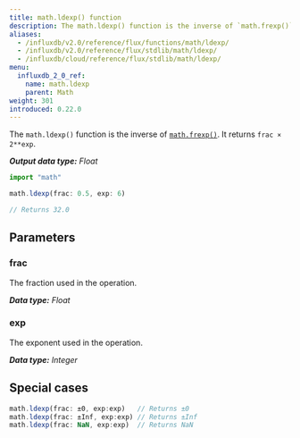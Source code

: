 ```yaml
---
title: math.ldexp() function
description: The math.ldexp() function is the inverse of `math.frexp()`. It returns `frac × 2**exp`.
aliases:
  - /influxdb/v2.0/reference/flux/functions/math/ldexp/
  - /influxdb/v2.0/reference/flux/stdlib/math/ldexp/
  - /influxdb/cloud/reference/flux/stdlib/math/ldexp/
menu:
  influxdb_2_0_ref:
    name: math.ldexp
    parent: Math
weight: 301
introduced: 0.22.0
---
```


The `math.ldexp()` function is the inverse of [`math.frexp()`](/influxdb/v2.0/reference/flux/stdlib/math/frexp).
It returns `frac × 2**exp`.

_**Output data type:** Float_

```js
import "math"

math.ldexp(frac: 0.5, exp: 6)

// Returns 32.0
```

## Parameters

### frac
The fraction used in the operation.

_**Data type:** Float_

### exp
The exponent used in the operation.

_**Data type:** Integer_

## Special cases
```js
math.ldexp(frac: ±0, exp:exp)   // Returns ±0
math.ldexp(frac: ±Inf, exp:exp) // Returns ±Inf
math.ldexp(frac: NaN, exp:exp)  // Returns NaN
```
